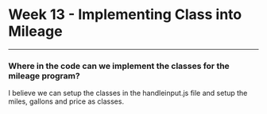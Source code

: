 # Week 13 - Implementing Class into Mileage

---

### Where in the code can we implement the classes for the mileage program?

I believe we can setup the classes in the handleinput.js file and setup the miles, gallons and price as classes.